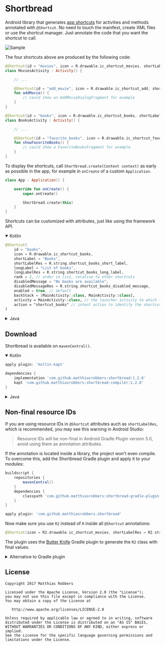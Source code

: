 Shortbread
==========

Android library that generates [app shortcuts][1] for activities and methods annotated with `@Shortcut`.
No need to touch the manifest, create XML files or use the shortcut manager. Just annotate the code that
you want the shortcut to call.

![Sample](sample.png)

The four shortcuts above are produced by the following code:

```kotlin
@Shortcut(id = "movies", icon = R.drawable.ic_shortcut_movies, shortLabel = "Movies")
class MoviesActivity : Activity() {

    // ...

    @Shortcut(id = "add_movie", icon = R.drawable.ic_shortcut_add, shortLabel = "Add movie")
    fun addMovie() {
        // could show an AddMovieDialogFragment for example
    }
}
```

```kotlin
@Shortcut(id = "books", icon = R.drawable.ic_shortcut_books, shortLabel = "Books")
class BooksActivity : Activity() {

    // ...

    @Shortcut(id = "favorite_books", icon = R.drawable.ic_shortcut_favorite, shortLabel = "Favorite books")
    fun showFavoriteBooks() {
        // could show a FavoriteBooksFragment for example
    }
}
```

To display the shortcuts, call `Shortbread.create(Context context)` as early as possible in the app, for
example in `onCreate` of a custom `Application`.

```kotlin
class App : Application() {

    override fun onCreate() {
        super.onCreate()

        Shortbread.create(this)
    }
}
```

Shortcuts can be customized with attributes, just like using the framework API.

<details open>
<summary>Kotlin</summary>

```kotlin
@Shortcut(
    id = "books",
    icon = R.drawable.ic_shortcut_books,
    shortLabel = "Books",
    shortLabelRes = R.string.shortcut_books_short_label,
    longLabel = "List of books",
    longLabelRes = R.string.shortcut_books_long_label,
    rank = 2, // order in list, relative to other shortcuts
    disabledMessage = "No books are available",
    disabledMessageRes = R.string.shortcut_books_disabled_message,
    enabled = true, // default
    backStack = [MainActivity::class, MainActivity::class],
    activity = MainActivity::class, // the launcher activity to which the shortcut should be attached
    action = "shortcut_books" // intent action to identify the shortcut from the launched activity
)
```
</details>
<details>
<summary>Java</summary>

```java
@Shortcut(
    id = "books",
    icon = R.drawable.ic_shortcut_books,
    shortLabel = "Books",
    shortLabelRes = R.string.shortcut_books_short_label,
    longLabel = "List of books",
    longLabelRes = R.string.shortcut_books_long_label,
    rank = 2, // order in list, relative to other shortcuts
    disabledMessage = "No books are available",
    disabledMessageRes = R.string.shortcut_books_disabled_message,
    enabled = true, // default
    backStack = {MainActivity.class, LibraryActivity.class},
    activity = MainActivity.class, // the launcher activity to which the shortcut should be attached
    action = "shortcut_books" // intent action to identify the shortcut from the launched activity
)
```
</details>

Download
--------

Shortbread is available on `mavenCentral()`.

<details open>
<summary>Kotlin</summary>

```groovy
apply plugin: 'kotlin-kapt'

dependencies {
    implementation 'com.github.matthiasrobbers:shortbread:1.2.0'
    kapt 'com.github.matthiasrobbers:shortbread-compiler:1.2.0'
}
```
</details>
<details>
<summary>Java</summary>

```groovy
dependencies {
    implementation 'com.github.matthiasrobbers:shortbread:1.2.0'
    annotationProcessor 'com.github.matthiasrobbers:shortbread-compiler:1.2.0'
}
```
</details>

Non-final resource IDs
----------------------
If you are using resource IDs in `@Shortcut` attributes auch as `shortLabelRes`, which is recommended, you may see this warning in Android Studio:
> Resource IDs will be non-final in Android Gradle Plugin version 5.0, avoid using them as annotation attributes.

If the annotation is located inside a library, the project won't even compile. To overcome this, add the Shortbread Gradle plugin and apply it to your modules:

```groovy
buildscript {
    repositories {
        mavenCentral()
    }
    dependencies {
        classpath 'com.github.matthiasrobbers:shortbread-gradle-plugin:1.2.0'
    }
}
```

```groovy
apply plugin: 'com.github.matthiasrobbers.shortbread'
```

Now make sure you use `R2` instead of `R` inside all `@Shortcut` annotations:

```kotlin
@Shortcut(icon = R2.drawable.ic_shortcut_movies, shortLabelRes = R2.string.label_movies)
```

The plugin uses the [Butter Knife][2] Gradle plugin to generate the `R2` class with final values.
<details>
<summary>Alternative to Gradle plugin</summary>

If for whatever reason you can't or don't want to use the plugin, you can use the additional deprecated string attributes like `iconResName`, `shortLabelResName` and so on.

```kotlin
@Shortcut(iconResName = "ic_shortcut_movies", shortLabelResName = "label_movies")
```
</details>

License
-------

    Copyright 2017 Matthias Robbers

    Licensed under the Apache License, Version 2.0 (the "License");
    you may not use this file except in compliance with the License.
    You may obtain a copy of the License at

       http://www.apache.org/licenses/LICENSE-2.0

    Unless required by applicable law or agreed to in writing, software
    distributed under the License is distributed on an "AS IS" BASIS,
    WITHOUT WARRANTIES OR CONDITIONS OF ANY KIND, either express or implied.
    See the License for the specific language governing permissions and
    limitations under the License.



 [1]: https://developer.android.com/guide/topics/ui/shortcuts.html
 [2]: https://github.com/JakeWharton/butterknife
